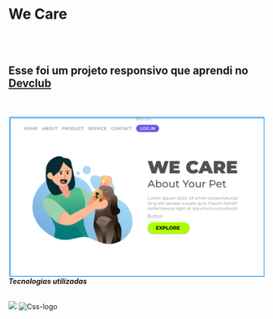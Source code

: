 <h1>We Care</h1>
<br>
<br>
<h2>Esse foi um projeto responsivo que aprendi no <a href="http://rodolfomori.com.br/devclub">Devclub</a></h2>
<br>
<br>
<img src="https://github.com/willians-wil/Projeto-responsivo-we-care/blob/main/Assets/image%20logo%20PC.png?raw=true alt="image-logo" align="right" />
<p><b><i>Tecnologias utilizadas</i></b></p>
<br>
<img src="https://img.shields.io/badge/html5-%23E34F26.svg?style=for-the-badge&logo=html5&logoColor=white"  />
<img src="https://img.shields.io/badge/css3-%231572B6.svg?style=for-the-badge&logo=css3&logoColor=white" alt="Css-logo" />



